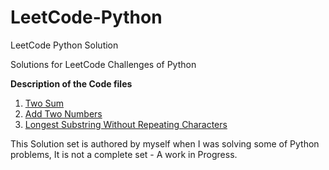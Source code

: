 # LeetCode-Python
LeetCode Python Solution

Solutions for LeetCode Challenges of Python

**Description of the Code files**

01. [Two Sum](01.TwoSum.py)
02. [Add Two Numbers](02.AddTwoNumbers.py)
3. [Longest Substring Without Repeating Characters](03.LongestSubstringWithoutRepeatingCharacters.py)


This Solution set is authored by myself when I was solving some of Python problems, It is not a complete set - A work in Progress.
